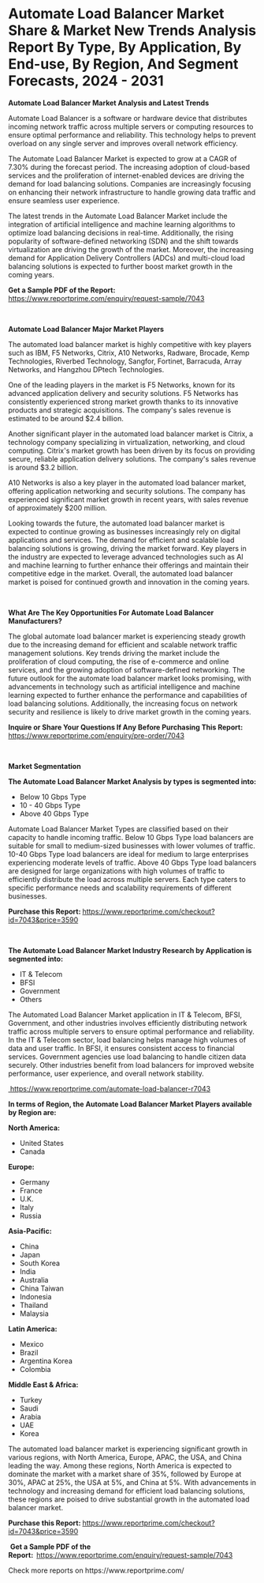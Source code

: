 <p><h1>Automate Load Balancer Market Share & Market New Trends Analysis Report By Type, By Application, By End-use, By Region, And Segment Forecasts, 2024 - 2031</h1></p><p><strong>Automate Load Balancer Market Analysis and Latest Trends</strong></p>
<p><p>Automate Load Balancer is a software or hardware device that distributes incoming network traffic across multiple servers or computing resources to ensure optimal performance and reliability. This technology helps to prevent overload on any single server and improves overall network efficiency.</p><p>The Automate Load Balancer Market is expected to grow at a CAGR of 7.30% during the forecast period. The increasing adoption of cloud-based services and the proliferation of internet-enabled devices are driving the demand for load balancing solutions. Companies are increasingly focusing on enhancing their network infrastructure to handle growing data traffic and ensure seamless user experience.</p><p>The latest trends in the Automate Load Balancer Market include the integration of artificial intelligence and machine learning algorithms to optimize load balancing decisions in real-time. Additionally, the rising popularity of software-defined networking (SDN) and the shift towards virtualization are driving the growth of the market. Moreover, the increasing demand for Application Delivery Controllers (ADCs) and multi-cloud load balancing solutions is expected to further boost market growth in the coming years.</p></p>
<p><strong>Get a Sample PDF of the Report:&nbsp;</strong> <a href="https://www.reportprime.com/enquiry/request-sample/7043">https://www.reportprime.com/enquiry/request-sample/7043</a></p>
<p>&nbsp;</p>
<p><strong>Automate Load Balancer Major Market Players</strong></p>
<p><p>The automated load balancer market is highly competitive with key players such as IBM, F5 Networks, Citrix, A10 Networks, Radware, Brocade, Kemp Technologies, Riverbed Technology, Sangfor, Fortinet, Barracuda, Array Networks, and Hangzhou DPtech Technologies.</p><p>One of the leading players in the market is F5 Networks, known for its advanced application delivery and security solutions. F5 Networks has consistently experienced strong market growth thanks to its innovative products and strategic acquisitions. The company's sales revenue is estimated to be around $2.4 billion.</p><p>Another significant player in the automated load balancer market is Citrix, a technology company specializing in virtualization, networking, and cloud computing. Citrix's market growth has been driven by its focus on providing secure, reliable application delivery solutions. The company's sales revenue is around $3.2 billion.</p><p>A10 Networks is also a key player in the automated load balancer market, offering application networking and security solutions. The company has experienced significant market growth in recent years, with sales revenue of approximately $200 million.</p><p>Looking towards the future, the automated load balancer market is expected to continue growing as businesses increasingly rely on digital applications and services. The demand for efficient and scalable load balancing solutions is growing, driving the market forward. Key players in the industry are expected to leverage advanced technologies such as AI and machine learning to further enhance their offerings and maintain their competitive edge in the market. Overall, the automated load balancer market is poised for continued growth and innovation in the coming years.</p></p>
<p>&nbsp;</p>
<p><strong>What Are The Key Opportunities For Automate Load Balancer Manufacturers?</strong></p>
<p><p>The global automate load balancer market is experiencing steady growth due to the increasing demand for efficient and scalable network traffic management solutions. Key trends driving the market include the proliferation of cloud computing, the rise of e-commerce and online services, and the growing adoption of software-defined networking. The future outlook for the automate load balancer market looks promising, with advancements in technology such as artificial intelligence and machine learning expected to further enhance the performance and capabilities of load balancing solutions. Additionally, the increasing focus on network security and resilience is likely to drive market growth in the coming years.</p></p>
<p><strong>Inquire or Share Your Questions If Any Before Purchasing This Report:</strong> <a href="https://www.reportprime.com/enquiry/pre-order/7043">https://www.reportprime.com/enquiry/pre-order/7043</a></p>
<p>&nbsp;</p>
<p><strong>Market Segmentation</strong></p>
<p><strong>The Automate Load Balancer Market Analysis by types is segmented into:</strong></p>
<p><ul><li>Below 10 Gbps Type</li><li>10 - 40 Gbps Type</li><li>Above 40 Gbps Type</li></ul></p>
<p><p>Automate Load Balancer Market Types are classified based on their capacity to handle incoming traffic. Below 10 Gbps Type load balancers are suitable for small to medium-sized businesses with lower volumes of traffic. 10-40 Gbps Type load balancers are ideal for medium to large enterprises experiencing moderate levels of traffic. Above 40 Gbps Type load balancers are designed for large organizations with high volumes of traffic to efficiently distribute the load across multiple servers. Each type caters to specific performance needs and scalability requirements of different businesses.</p></p>
<p><strong>Purchase this Report:&nbsp;</strong><a href="https://www.reportprime.com/checkout?id=7043&price=3590">https://www.reportprime.com/checkout?id=7043&price=3590</a></p>
<p>&nbsp;</p>
<p><strong>The Automate Load Balancer Market Industry Research by Application is segmented into:</strong></p>
<p><ul><li>IT & Telecom</li><li>BFSI</li><li>Government</li><li>Others</li></ul></p>
<p><p>The Automated Load Balancer Market application in IT & Telecom, BFSI, Government, and other industries involves efficiently distributing network traffic across multiple servers to ensure optimal performance and reliability. In the IT & Telecom sector, load balancing helps manage high volumes of data and user traffic. In BFSI, it ensures consistent access to financial services. Government agencies use load balancing to handle citizen data securely. Other industries benefit from load balancers for improved website performance, user experience, and overall network stability.</p></p>
<p><a href="https://www.reportprime.com/automate-load-balancer-r7043">&nbsp;https://www.reportprime.com/automate-load-balancer-r7043</a></p>
<p><strong>In terms of Region, the Automate Load Balancer Market Players available by Region are:</strong></p>
<p>
    <p> <strong> North America: </strong>
        <ul>
            <li>United States</li>
            <li>Canada</li>
        </ul>
        </p> 
    <p> <strong> Europe: </strong>
        <ul>
            <li>Germany</li>
            <li>France</li>
            <li>U.K.</li>
            <li>Italy</li>
            <li>Russia</li>
        </ul>
        </p> 
    <p> <strong> Asia-Pacific: </strong>
        <ul>
            <li>China</li>
            <li>Japan</li>
            <li>South Korea</li>
            <li>India</li>
            <li>Australia</li>
            <li>China Taiwan</li>
            <li>Indonesia</li>
            <li>Thailand</li>
            <li>Malaysia</li>
        </ul>
        </p> 
    <p> <strong> Latin America: </strong>
        <ul>
            <li>Mexico</li>
            <li>Brazil</li>
            <li>Argentina Korea</li>
            <li>Colombia</li>
        </ul>
        </p> 
    <p> <strong> Middle East & Africa: </strong>
        <ul>
            <li>Turkey</li>
            <li>Saudi</li>
            <li>Arabia</li>
            <li>UAE</li>
            <li>Korea</li>
        </ul>
    </p>
    </p>
<p><p>The automated load balancer market is experiencing significant growth in various regions, with North America, Europe, APAC, the USA, and China leading the way. Among these regions, North America is expected to dominate the market with a market share of 35%, followed by Europe at 30%, APAC at 25%, the USA at 5%, and China at 5%. With advancements in technology and increasing demand for efficient load balancing solutions, these regions are poised to drive substantial growth in the automated load balancer market.</p></p>
<p><strong>Purchase this Report: </strong><a href="https://www.reportprime.com/checkout?id=7043&price=3590">https://www.reportprime.com/checkout?id=7043&price=3590</a></p>
<p>&nbsp;<strong>Get a Sample PDF of the Report:&nbsp;&nbsp;</strong><a href="https://www.reportprime.com/enquiry/request-sample/7043">https://www.reportprime.com/enquiry/request-sample/7043</a></p>
<p><strong></strong></p>
<p>Check more reports on https://www.reportprime.com/</p>